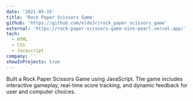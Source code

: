 ```yaml
---
date: '2021-05-15'
title: 'Rock Paper Scissors Game'
github: 'https://github.com/eldoJr/rock_paper_scissors_game'
external: 'https://rock-paper-scissors-game-nine-pearl.vercel.app/'
tech:
  - HTML
  - CSS
  - Javascript
company: ''
showInProjects: true
---
```


Built a Rock Paper Scissors Game using JavaScript. The game includes interactive gameplay, real-time score tracking, and dynamic feedback for user and computer choices.
